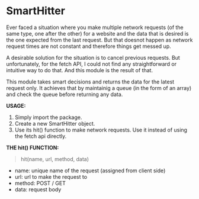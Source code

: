 # SmartHitter

Ever faced a situation where you make multiple network requests (of the same type, one after the other) for a website and the data that is desired is the one expected from the last request.
But that doesnot happen as network request times are not constant and therefore things get messed up.

A desirable solution for the situation is to cancel previous requests. But unfortunately, for the fetch API, I could not find any straightforward or intuitive way to do that.
And this module is the result of that.

This module takes smart decisions and returns the data for the latest request only. It achieves that by maintainig a queue (in the form of an array) and check the queue before returning any data.

**USAGE:**

1. Simply import the package.
2. Create a new SmartHitter object.
4. Use its hit() function to make network requests. Use it instead of using the fetch api directly.

**THE hit() FUNCTION:**

>hit(name, url, method, data)

- name: unique name of the request (assigned from client side)
- url: url to make the request to
- method: POST / GET
- data: request body
